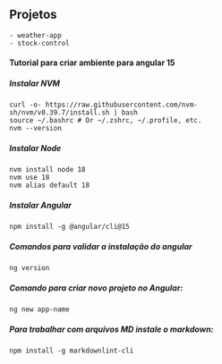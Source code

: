 
## Projetos
    - weather-app
    - stock-control

#### Tutorial para criar ambiente para angular 15

##### Instalar NVM

    curl -o- https://raw.githubusercontent.com/nvm-sh/nvm/v0.39.7/install.sh | bash
    source ~/.bashrc # Or ~/.zshrc, ~/.profile, etc. 	
    nvm --version

##### Instalar Node
    
    nvm install node 18
 	nvm use 18
 	nvm alias default 18

##### Instalar Angular
    npm install -g @angular/cli@15

##### Comandos para validar a instalação do angular

    ng version

##### Comando para criar novo projeto no Angular:
    ng new app-name

##### Para trabalhar com arquivos MD instale o markdown:
    npm install -g markdownlint-cli

